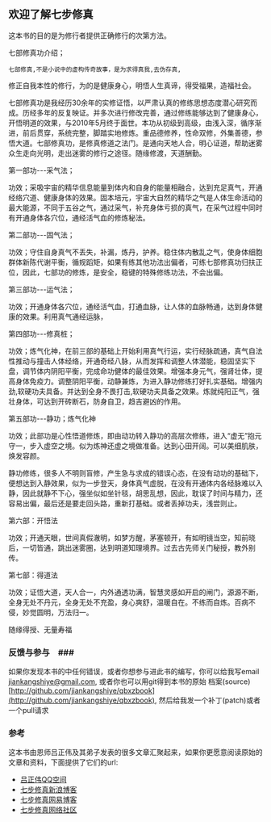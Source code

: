 ## 欢迎了解七步修真 ##

这本书的目的是为修行者提供正确修行的次第方法。

七部修真功介绍；

    七部修真,不是小说中的虚构传奇故事，是为求得真我,去伪存真,
修正自我本性的修行，为的是健康身心，明悟人生真谛，得受福果，造福社会。

七部修真功是我经历30余年的实修证悟，以严肃认真的修练思想态度潜心研究而成。历经多年的反复映证。并多次进行修改完善，通过修练能够达到了健康身心，开悟明道的效果，与2010年5月终于面世。本功从初级到高级，由浅入深，循序渐进，前后贯穿，系统完整，脚踏实地修炼。重品德修养，性命双修，外集善德，参悟大道。七部修真功，是修真修道之法门。是通向天地人合，明心证道，帮助迷雾众生走向光明，走出迷雾的修行之途径。随缘修渡，天道酬勤。

第一部功---采气法；

功效；采吸宇宙的精华信息能量到体内和自身的能量相融合，达到充足真气，开通经络穴道、健康身体的效果。固本培元，宇宙大自然的精华之气是人体生命活动的最大能源，不同于五谷之气，通过采气，补充身体亏损的真气，在采气过程中同时有开通身体各穴位，通经活气血的修炼秘法。

第二部功---固气法；

功效；守住自身真气不丢失，补漏，炼丹，护养。稳住体内散乱之气，使身体细胞群体新陈代谢平衡，循规蹈矩，如果有练其他功法出偏者，可练七部修真功归扶正位，因此，七部功的修炼，是安全，稳键的特殊修练功法，不会出偏。

第三部功---运气法；

功效；开通身体各穴位，通经活气血，打通血脉，让人体的血脉畅通，达到身体健康的效果。利用真气通经运脉，

第四部功---修真桩；

功效；炼气化神，在前三部的基础上开始利用真气行运，实行经脉疏通，真气自法性推动与撞击人体经络，开通奇经八脉，从而发挥和调整人体潜能，稳固坚实下盘，调节体内阴阳平衡，完成命功健体的最佳效果。增强本身元气，强肾壮体，提高身体免疫力。调整阴阳平衡，动静兼炼，为进入静功修练打好扎实基础。增强内劲,软硬功夫具备。并达到全身不畏打击,软硬功夫具备之效果。炼就纯阳正气，强壮身体，可达到开砖断石，防身自卫，趋吉避凶的作用。

第五部功---静功；炼气化神

功效；此部功是心性悟道修炼，即由动功转入静功的高层次修练，进入“虚无”抱元守一，步入虚空之境。似为炼神还虚之境做准备。达到心田开阔。可以美细肌肤，焕发容颜。

静功修练，很多人不明则盲修，产生急与求成的错误心态，在没有动功的基础下，便想达到入静效果，似为一步登天，身体真气虚脱，在没有开通体内各经脉难以入静，因此就静不下心，强坐似如坐针毯，胡思乱想，因此，耽误了时间与精力，还容易出偏，最后还是要走回头路，重新打基础。或者丢掉功夫，浅尝则止。

第六部：开悟法

功效；开通天眼，世间真假澈明，如梦方醒，茅塞顿开，有如明镜当空，知前晓后，一切皆通，跳出迷雾圈，达到明道知理境界。过去古先师关门秘授，教外别传。

第七部：得道法

功效；证悟大道，天人合一，内外通透功满，智慧灵感如开启的闸门，源源不断，全身无处不丹元，全身无处不充盈，身心爽舒，温暖自在。不练而自炼。百病不侵，妙觉圆明，万法归一。

随缘得授、无量寿福



### 反馈与参与　###

如果你发现本书的中任何错误，或者你想参与进此书的编写，你可以给我写email
[jiankangshiye@gmail.com](mailto:jiankangshiye@gmail.com), 或者你也可以用git得到本书的原始
档案(source) [http://github.com/jiankangshiye/qbxzbook](http://github.com/jiankangshiye/qbxzbook),
然后给我发一个补丁(patch)或者一个pull请求


### 参考 ###

这本书由恩师吕正伟及其弟子发表的很多文章汇聚起来，如果你更愿意阅读原始的文章和资料，下面提供了它们的url:

* [吕正伟QQ空间](http://user.qzone.qq.com/810251860)
* [七步修真新浪博客](http://blog.sina.com.cn/s/articlelist_1862127237_0_1.html )
* [七步修真网易博客](http://qibuxiuzhen.blog.163.com/ )
* [七步修真网络社区](http://www.qbxzg.com/bbs/forum.php)

